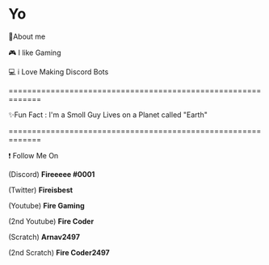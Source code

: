 # Yo
🔸About me

🎮 I like Gaming

💻 i Love Making Discord Bots

=============================================================

✨Fun Fact : I'm a Smoll Guy Lives on a Planet called "Earth"


=============================================================

❗ Follow Me On 

(Discord) **Fireeeee #0001**

(Twitter) **Fireisbest**

(Youtube) **Fire Gaming**

(2nd Youtube) **Fire Coder**

(Scratch) **Arnav2497**

(2nd Scratch) **Fire Coder2497**
